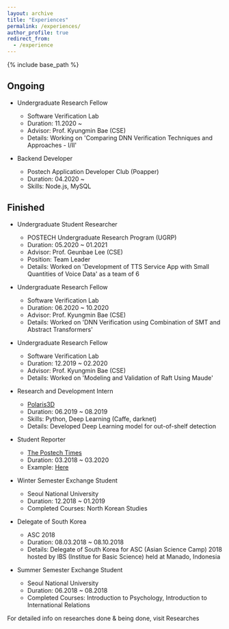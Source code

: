 ```yaml
---
layout: archive
title: "Experiences"
permalink: /experiences/
author_profile: true
redirect_from:
  - /experience
---
```


{% include base_path %}

Ongoing
-------
* Undergraduate Research Fellow
  * Software Verification Lab
  * Duration: 11.2020 ~ 
  * Advisor: Prof. Kyungmin Bae (CSE)
  * Details: Working on 'Comparing DNN Verification Techniques and Approaches - I/II'

* Backend Developer
  * Postech Application Developer Club (Poapper)
  * Duration: 04.2020 ~
  * Skills: Node.js, MySQL



Finished
--------
* Undergraduate Student Researcher
  * POSTECH Undergraduate Research Program (UGRP)
  * Duration: 05.2020 ~ 01.2021
  * Advisor: Prof. Geunbae Lee (CSE)
  * Position: Team Leader
  * Details: Worked on 'Development of TTS Service App with Small Quantities of Voice Data' as a team of 6


* Undergraduate Research Fellow
  * Software Verification Lab
  * Duration: 06.2020 ~ 10.2020
  * Advisor: Prof. Kyungmin Bae (CSE)
  * Details: Worked on 'DNN Verification using Combination of SMT and Abstract Transformers'


* Undergraduate Research Fellow
  * Software Verification Lab
  * Duration: 12.2019 ~ 02.2020
  * Advisor: Prof. Kyungmin Bae (CSE)
  * Details: Worked on 'Modeling and Validation of Raft Using Maude'


* Research and Development Intern
  * [Polaris3D](http://polaris3d.co)
  * Duration: 06.2019 ~ 08.2019
  * Skills: Python, Deep Learning (Caffe, darknet)
  * Details: Developed Deep Learning model for out-of-shelf detection


* Student Reporter
  * [The Postech Times](http://times.postech.ac.kr/index_eng.html)
  * Duration: 03.2018 ~ 03.2020
  * Example: [Here]({{site.baseurl}}/pdfs/417_eng.pdf)


* Winter Semester Exchange Student
  * Seoul National University
  * Duration: 12.2018 ~ 01.2019
  * Completed Courses: North Korean Studies


* Delegate of South Korea
  * ASC 2018
  * Duration: 08.03.2018 ~ 08.10.2018
  * Details: Delegate of South Korea for ASC (Asian Science Camp) 2018 hosted by IBS (Institue for Basic Science) held at Manado, Indonesia


* Summer Semester Exchange Student
  * Seoul National University
  * Duration: 06.2018 ~ 08.2018
  * Completed Courses: Introduction to Psychology, Introduction to International Relations



For detailed info on researches done & being done, visit Researches
